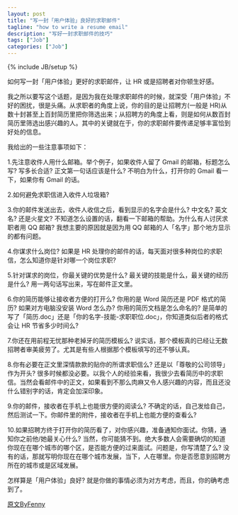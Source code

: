 ```yaml
---
layout: post
title: "写一封「用户体验」良好的求职邮件"
tagline: "how to write a resume email"
description: "写好一封求职邮件的技巧"
tags: ["Job"]
categories: ["Job"]
---
```

{% include JB/setup %}


如何写一封「用户体验」更好的求职邮件，让 HR 或是招聘者对你顿生好感。

我之所以要写这个话题，是因为我在处理求职邮件的时候，就深受「用户体验」不好的困扰，很是头痛。从求职者的角度上说，你的目的是让招聘方(一般是 HR)从数十封甚至上百封简历里把你筛选出来；从招聘方的角度上看，则是如何从数百封简历里筛选出感兴趣的人。其中的关键就在于，你的求职邮件要传递足够丰富恰到好处的信息。

我给出的一些注意事项如下：

1.先注意收件人用什么邮箱。举个例子，如果收件人留了 Gmail 的邮箱，标题怎么写? 写多长合适? 正文第一句话应该是什么? 不明白为什么，打开你的 Gmail 看一下，如果你有 Gmail 的话。

2.如何避免求职信进入收件人垃圾箱?

3.你的邮件发送出去，收件人收信之后，看到显示的名字会是什么? 中文名? 英文名? 还是火星文? 不知道怎么设置的话，翻看一下邮箱的帮助。为什么有人讨厌求职者用 QQ 邮箱? 我想主要的原因就是因为用 QQ 邮箱的人「名字」那个地方显示的都有问题。

4.你谋求什么岗位? 如果是 HR 处理你的邮件的话，每天面对很多种岗位的求职信，怎么知道你是针对哪一个岗位求职?

5.针对谋求的岗位，你最关键的优势是什么? 最关键的技能是什么，最关键的经历是什么? 用一两句话写出来，写在邮件正文里。

6.你的简历能够让接收者方便的打开么? 你用的是 Word 简历还是 PDF 格式的简历? 如果对方电脑没安装 Word 怎么办? 你用的简历文档是怎么命名的? 是简单的写了「简历.doc」还是「你的名字-技能-求职职位.doc」，你知道类似后者的格式会让 HR 节省多少时间么?

7.你还在用前程无忧那种老掉牙的简历模板么? 说实话，那个模板真的已经让无数招聘者审美疲劳了。尤其是有些人根据那个模板填写的还不够认真。

8.你有必要在正文里深情款款的贴你的所谓求职信么? 还是以「尊敬的公司领导」作为开头? 很多时候都没必要。以我个人的经验来看，我很少去看简历中的求职信。当然会看邮件中的正文，如果看到不那么肉麻又令人感兴趣的内容，而且还没什么错别字的话，肯定会加深印象。

9.你的邮件，接收者在手机上也能很方便的阅读么? 不确定的话，自己发给自己，然后测试一下。你邮件里的附件，接收者在手机上也能方便的查看么?

10.如果招聘方终于打开你的简历看了，对你感兴趣，准备通知你面试。你猜，通知你之前他/她最关心什么? 当然，你可能猜不到。绝大多数人会需要确切的知道你现在在哪个城市的哪个区，是否能方便的过来面试。问题是，你写清楚了么? 没有的话，那就写明你现在在哪个城市发展，当下，人在哪里。你是否愿意到招聘方所在的城市或是区域发展。

怎样算是「用户体验」良好? 就是你做的事情必须为对方考虑，而且，你的确考虑到了。

[原文ByFenny][post]

[post]: http://dbanotes.net/review/resume_email.html










